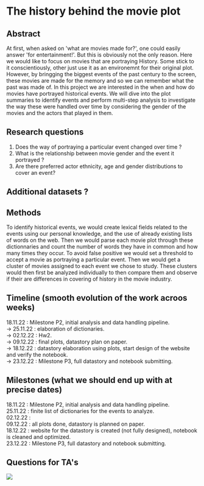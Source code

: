 # The history behind the movie plot

## Abstract
At first, when asked on 'what are movies made for?', one could easily answer 'for entertainment!'. But this is obviously not the only reason. Here we would like to focus on movies that are portraying History. Some stick to it conscientiously, other just use it as an environemnt for their original plot. However, by bringging the biggest events of the past century to the screen, these movies are made for the memory and so we can remember what the past was made of. In this project we are interested in the when and how do movies have portrayed historical events. We will dive into the plot summaries to identify events and perform multi-step analysis to investigate the way these were handled over time by considering the gender of the movies and the actors that played in them. 

## Research questions
1. Does the way of portraying a particular event changed over time ?
2. What is the relationship between movie gender and the event it portrayed ? 
3. Are there preferred actor ethnicity, age and gender distributions to cover an event?

## Additional datasets ?

## Methods
To identify historical events, we would create lexical fields related to the events using our personal knowledge, and the use of already existing lists of words on the web. Then we would parse each movie plot through these dictionnaries and count the number of words they have in common and how many times they occur. To avoid false positive we would set a threshold to accept a movie as portraying a particular event. Then we would get a cluster of movies assigned to each event we chose to study. These clusters would then first be analyzed individually to then compare them and observe if their are differences in covering of history in the movie industry.

## Timeline (smooth evolution of the work acroos weeks)
18.11.22 : Milestone P2, initial analysis and data handling pipeline. <br>
-> 25.11.22 : elaboration of dictionaries. <br>
-> 02.12.22 : Hw2. <br>
-> 09.12.22 : final plots, datastory plan on paper. <br>
-> 18.12.22 : datastory elaboration using plots, start design of the website and verify the notebook. <br>
-> 23.12.22 : Milestone P3, full datastory and notebook submitting. <br>

## Milestones (what we should end up with at precise dates)
18.11.22 : Milestone P2, initial analysis and data handling pipeline. <br>
25.11.22 : finite list of dictionaries for the events to analyze. <br>
02.12.22 :  <br>
09.12.22 : all plots done, datastory is planned on paper. <br>
18.12.22 : website for the datastory is created (not fully designed), notebook is cleaned and optimized. <br>
23.12.22 : Milestone P3, full datastory and notebook submitting. <br>


## Questions for TA's

![](https://www.epfl.ch/wp/5.5/wp-content/themes/wp-theme-2018/assets/svg/epfl-logo.svg)
